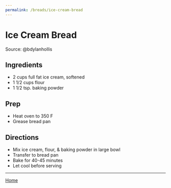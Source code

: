 ```yaml
---
permalink: /breads/ice-cream-bread
---
```

# Ice Cream Bread

Source: @bdylanhollis

## Ingredients

- 2 cups full fat ice cream, softened
- 1 1/2 cups flour
- 1 1/2 tsp. baking powder

## Prep

- Heat oven to 350 F
- Grease bread pan

## Directions

- Mix ice cream, flour, & baking powder in large bowl
- Transfer to bread pan
- Bake for 40-45 minutes
- Let cool before serving

---

[Home](https://thomasjbarrett82.github.io)
